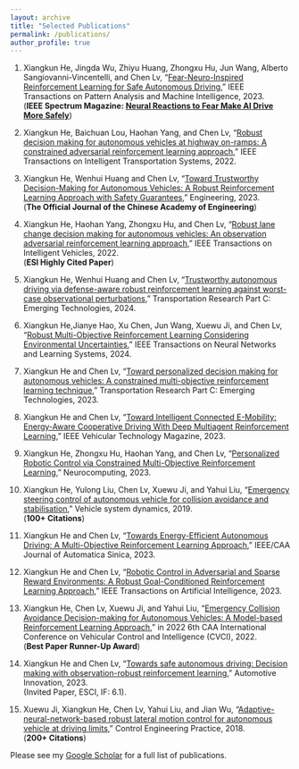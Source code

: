 ```yaml
---
layout: archive
title: "Selected Publications"
permalink: /publications/
author_profile: true
---
```


1. Xiangkun He, Jingda Wu, Zhiyu Huang, Zhongxu Hu, Jun Wang, Alberto Sangiovanni-Vincentelli, and Chen Lv, “[Fear-Neuro-Inspired Reinforcement
Learning for Safe Autonomous Driving](https://www.researchgate.net/publication/374522737_Fear-Neuro-Inspired_Reinforcement_Learning_for_Safe_Autonomous_Driving),” IEEE Transactions on Pattern Analysis and Machine Intelligence, 2023. <br>(**IEEE Spectrum Magazine: [Neural Reactions to Fear Make AI Drive More Safely](https://spectrum.ieee.org/autonomous-vehicle-safety-defensive-driving)**)

2. Xiangkun He, Baichuan Lou, Haohan Yang, and Chen Lv, “[Robust decision making for autonomous vehicles at highway on-ramps: A constrained adversarial reinforcement learning approach](https://www.researchgate.net/publication/366452372_Robust_Decision_Making_for_Autonomous_Vehicles_at_Highway_On-Ramps_A_Constrained_Adversarial_Reinforcement_Learning_Approach),” IEEE Transactions on Intelligent Transportation Systems, 2022.

3. Xiangkun He, Wenhui Huang and Chen Lv, “[Toward Trustworthy Decision-Making for Autonomous Vehicles: A Robust Reinforcement Learning Approach with Safety Guarantees](https://www.researchgate.net/publication/375974081_Toward_Trustworthy_Decision-Making_for_Autonomous_Vehicles_A_Robust_Reinforcement_Learning_Approach_with_Safety_Guarantees),” Engineering, 2023. <br>(**The Official Journal of the Chinese Academy of Engineering**)

4. Xiangkun He, Haohan Yang, Zhongxu Hu, and Chen Lv, “[Robust lane change decision making for autonomous vehicles: An observation adversarial reinforcement learning
approach](https://www.researchgate.net/publication/359776714_Robust_Lane_Change_Decision_Making_for_Autonomous_Vehicles_An_Observation_Adversarial_Reinforcement_Learning_Approach),” IEEE Transactions on Intelligent Vehicles, 2022.
<br>(**ESI Highly Cited Paper**)

5. Xiangkun He, Wenhui Huang and Chen Lv, “[Trustworthy autonomous driving via defense-aware robust reinforcement learning against worst-case observational perturbations](https://authors.elsevier.com/c/1j15Y,M0mRV9Nw),” Transportation Research Part C: Emerging Technologies, 2024.

6. Xiangkun He,Jianye Hao, Xu Chen, Jun Wang, Xuewu Ji, and Chen Lv, “[Robust Multi-Objective Reinforcement Learning Considering Environmental Uncertainties](https://drive.google.com/file/d/1oKSJOxoTw0B6uo9okSwZewBgYfhj2s8e/view?usp=sharing),” IEEE Transactions on Neural Networks and Learning Systems, 2024.

7. Xiangkun He and Chen Lv, “[Toward personalized decision making for autonomous vehicles: A constrained multi-objective reinforcement learning technique](https://www.researchgate.net/publication/374338188_Toward_Personalized_Decision_Making_for_Autonomous_Vehicles_A_Constrained_Multi-Objective_Reinforcement_Learning_Technique),” Transportation Research Part C: Emerging Technologies, 2023.

8. Xiangkun He and Chen Lv, “[Toward Intelligent Connected E-Mobility: Energy-Aware Cooperative Driving With Deep Multiagent Reinforcement Learning](https://www.researchgate.net/publication/372589389_Toward_Intelligent_Connected_E-Mobility_Energy-Aware_Cooperative_Driving_With_Deep_Multiagent_Reinforcement_Learning),” IEEE Vehicular Technology Magazine, 2023. 

9. Xiangkun He, Zhongxu Hu, Haohan Yang, and Chen Lv, “[Personalized Robotic Control via Constrained Multi-Objective Reinforcement Learning](https://www.researchgate.net/publication/375254025_Personalized_robotic_control_via_constrained_multi-objective_reinforcement_learning),” Neurocomputing, 2023.

10. Xiangkun He, Yulong Liu, Chen Lv, Xuewu Ji, and Yahui Liu, “[Emergency steering control of autonomous vehicle for collision avoidance and stabilisation](https://www.researchgate.net/publication/328690797_Emergency_steering_control_of_autonomous_vehicle_for_collision_avoidance_and_stabilisation),” Vehicle system dynamics, 2019. <br>(**100+ Citations**) 

11. Xiangkun He and Chen Lv, “[Towards Energy-Efficient Autonomous Driving: A Multi-Objective Reinforcement Learning Approach](https://ieeexplore.ieee.org/stamp/stamp.jsp?arnumber=10113610),” IEEE/CAA Journal of Automatica Sinica, 2023.

12. Xiangkun He and Chen Lv, “[Robotic Control in Adversarial and Sparse Reward Environments: A Robust Goal-Conditioned Reinforcement Learning Approach](https://www.researchgate.net/publication/367217691_Robotic_Control_in_Adversarial_and_Sparse_Reward_Environments_A_Robust_Goal-Conditioned_Reinforcement_Learning_Approach),” IEEE Transactions on Artificial Intelligence, 2023.

13.  Xiangkun He, Chen Lv, Xuewu Ji, and Yahui Liu, “[Emergency Collision Avoidance Decision-making for Autonomous Vehicles: A Model-based Reinforcement Learning
Approach](https://www.researchgate.net/publication/366148709_Emergency_Collision_Avoidance_Decision-making_for_Autonomous_Vehicles_A_Model-based_Reinforcement_Learning_Approach),” in 2022 6th CAA International Conference on Vehicular Control and Intelligence (CVCI), 2022.
<br>(**Best Paper Runner-Up Award**)

14. Xiangkun He and Chen Lv, “[Towards safe autonomous driving: Decision making with observation-robust reinforcement learning](https://link.springer.com/article/10.1007/s42154-023-00256-x),” Automotive Innovation, 2023.
<br>(Invited Paper, ESCI, IF: 6.1).

15. Xuewu Ji, Xiangkun He, Chen Lv, Yahui Liu, and Jian Wu, “[Adaptive-neural-network-based robust lateral motion control for autonomous vehicle at
driving limits](https://drive.google.com/file/d/1Chk6kWnLpUuaCSJ4an9sRVZ-5_M4I5OF/view),” Control Engineering Practice, 2018. <br>(**200+ Citations**)

<!--16. Xuewu Ji, Xiangkun He, Chen Lv, Yahui Liu, and Jian Wu, “[A vehicle stability control strategy with adaptive neural network sliding mode theory based on system uncertainty approximation](https://www.researchgate.net/profile/Xiangkun-He-2/publication/320728058_A_vehicle_stability_control_strategy_with_adaptive_neural_network_sliding_mode_theory_based_on_system_uncertainty_approximation/links/5c468cbf299bf12be3d9f68c/A-vehicle-stability-control-strategy-with-adaptive-neural-network-sliding-mode-theory-based-on-system-uncertainty-approximation.pdf),” Vehicle System Dynamics, 2018. 

17. Xuewu Ji, Cong Fei, Xiangkun He,Yulong Liu, and Yahui Liu, “[Intention recognition and trajectory prediction for vehicles using LSTM network](https://www.researchgate.net/publication/360213803_Intention_recognition_and_trajectory_prediction_for_vehicles_using_LSTM_network_jiyuLSTMwangluodejiashiyitushibiejicheliangguijiyuce),” China Journal of Highway and Transport, 2019.
<br>(**First-Class Outstanding Paper Award, CNKI Highly Cited Paper**)

18. Yulong Liu, Yahui Liu, Xuewu Ji, Liting Sun, Masayoshi Tomizuka, and Xiangkun He, “[Learning from demonstration: Situation-adaptive lane change trajectory planning for automated highway driving](https://www.researchgate.net/publication/346415094_Learning_from_Demonstration_Situation-Adaptive_Lane_Change_Trajectory_Planning_for_Automated_Highway_Driving),” in 2020 IEEE International Conference on Mechatronics and Automation (ICMA),IEEE, 2020. <br>(**Best Paper Finalist Award**)

19. Guangfei Xu, Xiangkun He,Meizhou Chen, Hequan Miao, Huanxiao Pang, Jian Wu, Peisong Diao, and Wenjun Wang, “[Hierarchical speed control for autonomous electric vehicle through deep reinforcement learning and robust control](https://www.researchgate.net/publication/355353595_Hierarchical_speed_control_for_autonomous_electric_vehicle_through_deep_reinforcement_learning_and_robust_control),” IET Control Theory & Applications, 2022.
<br>(**Wiley Outstanding Open Science Author**, **Wiley Top Downloaded Article**)

20. Xuewu Ji, Yahui Liu, Kaiming Yang, and Xiangkun He, “[Trend of passenger car steering system with electronic control](https://www.journalase.com/CN/10.3969/j.issn.1674-8484.2015.03.002),” Journal of Automotive Safety and Energy, 2015.
<br>(**CNKI Highly Cited Paper**)-->

Please see my [Google Scholar](https://scholar.google.com/citations?hl=zh-CN&user=xpyS8ksAAAAJ) for a full list of publications.
